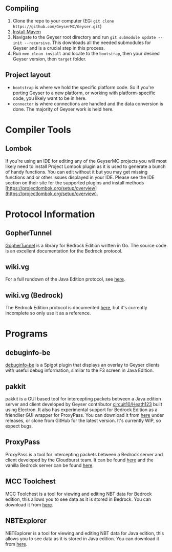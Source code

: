 ## Compiling
1. Clone the repo to your computer (EG: `git clone https://github.com/GeyserMC/Geyser.git`)
2. [Install Maven](https://maven.apache.org/install.html)
3. Navigate to the Geyser root directory and run `git submodule update --init --recursive`. This downloads all the needed submodules for Geyser and is a crucial step in this process.
4. Run `mvn clean install` and locate to the `bootstrap`, then your desired Geyser version, then `target` folder.

## Project layout
* `bootstrap` is where we hold the specific platform code. So if you're porting Geyser to a new platform, or working with platform-specific code, you likely want to be in here.
* `connector` is where connections are handled and the data conversion is done. The majority of Geyser work is held here.

# Compiler Tools

## Lombok
If you're using an IDE for editing any of the GeyserMC projects you will most likely need to install Project Lombok plugin as it is used to generate a bunch of handy functions. You can edit without it but you may get missing functions and or other issues displayed in your IDE. Please see the IDE section on their site for the supported plugins and install methods [https://projectlombok.org/setup/overview](https://projectlombok.org/setup/overview).

# Protocol Information

## GopherTunnel
[GopherTunnel](https://github.com/Sandertv/gophertunnel/tree/master/minecraft/protocol/packet) is a library for Bedrock Edition written in Go. The source code is an excellent documentation for the Bedrock protocol.

## wiki.vg
For a full rundown of the Java Edition protocol, see [here](https://wiki.vg/Protocol).

## wiki.vg (Bedrock)
The Bedrock Edition protocol is documented [here](https://wiki.vg/Bedrock_Protocol), but it's currently incomplete so only use it as a reference.

# Programs

## debuginfo-be
[debuginfo-be](https://github.com/Heath123/debuginfo-be) is a Spigot plugin that displays an overlay to Geyser clients with useful debug information, similar to the F3 screen in Java Edition.

## pakkit
pakkit is a GUI based tool for intercepting packets between a Java edition server and client developed by Geyser contributor [circuit10/Heath123](https://github.com/Heath123/) built using Electron. It also has experimental support for Bedrock Edition as a friendlier GUI wrapper for ProxyPass. You can download it from [here](https://github.com/Heath123/pakkit) under releases, or clone from GitHub for the latest version. It's currently WIP, so expect bugs.

## ProxyPass
ProxyPass is a tool for intercepting packets between a Bedrock server and client developed by the Cloudburst team. It can be found [here](https://github.com/NukkitX/ProxyPass) and the vanilla Bedrock server can be found [here](https://www.minecraft.net/en-us/download/server/bedrock/).

## MCC Toolchest
MCC Toolchest is a tool for viewing and editing NBT data for Bedrock edition, this allows you to see data as it is stored in Bedrock. You can download it from [here](http://mcctoolchest.com/).

## NBTExplorer
NBTExplorer is a tool for viewing and editing NBT data for Java edition, this allows you to see data as it is stored in Java edition. You can download it from [here](https://github.com/jaquadro/NBTExplorer/releases).
